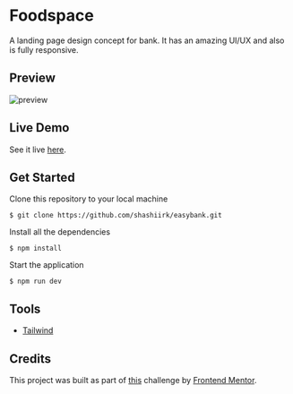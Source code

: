 # Foodspace

A landing page design concept for bank. It has an amazing UI/UX and also is fully responsive.

## Preview

![preview](https://user-images.githubusercontent.com/48406108/118915127-06ef5a00-b94a-11eb-96d6-63ddb1fd70be.gif)

## Live Demo

See it live [here](https://shashiirk.github.io/easybank).

## Get Started

Clone this repository to your local machine

```
$ git clone https://github.com/shashiirk/easybank.git
```

Install all the dependencies

```
$ npm install
```

Start the application

```
$ npm run dev
```

## Tools

- [Tailwind](https://tailwindcss.com)

## Credits

This project was built as part of [this](https://www.frontendmentor.io/challenges/easybank-landing-page-WaUhkoDN) challenge by [Frontend Mentor](https://frontendmentor.io).
